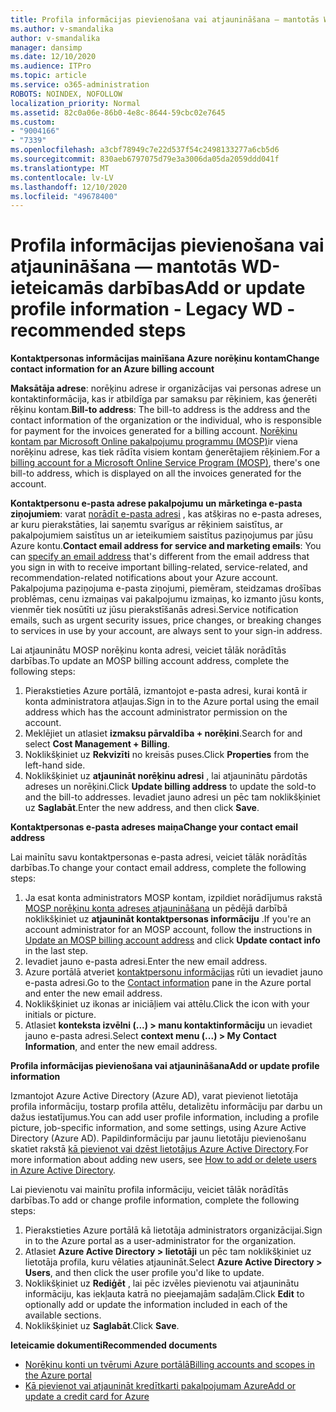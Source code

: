 ```yaml
---
title: Profila informācijas pievienošana vai atjaunināšana — mantotās WD-ieteicamās darbības
ms.author: v-smandalika
author: v-smandalika
manager: dansimp
ms.date: 12/10/2020
ms.audience: ITPro
ms.topic: article
ms.service: o365-administration
ROBOTS: NOINDEX, NOFOLLOW
localization_priority: Normal
ms.assetid: 82c0a06e-86b0-4e8c-8644-59cbc02e7645
ms.custom:
- "9004166"
- "7339"
ms.openlocfilehash: a3cbf78949c7e22d537f54c2498133277a6cb5d6
ms.sourcegitcommit: 830aeb6797075d79e3a3006da05da2059ddd041f
ms.translationtype: MT
ms.contentlocale: lv-LV
ms.lasthandoff: 12/10/2020
ms.locfileid: "49678400"
---
```

# <a name="add-or-update-profile-information---legacy-wd---recommended-steps"></a><span data-ttu-id="7728a-102">Profila informācijas pievienošana vai atjaunināšana — mantotās WD-ieteicamās darbības</span><span class="sxs-lookup"><span data-stu-id="7728a-102">Add or update profile information - Legacy WD - recommended steps</span></span>

<span data-ttu-id="7728a-103">**Kontaktpersonas informācijas mainīšana Azure norēķinu kontam**</span><span class="sxs-lookup"><span data-stu-id="7728a-103">**Change contact information for an Azure billing account**</span></span>

<span data-ttu-id="7728a-104">**Maksātāja adrese**: norēķinu adrese ir organizācijas vai personas adrese un kontaktinformācija, kas ir atbildīga par samaksu par rēķiniem, kas ģenerēti rēķinu kontam.</span><span class="sxs-lookup"><span data-stu-id="7728a-104">**Bill-to address**: The bill-to address is the address and the contact information of the organization or the individual, who is responsible for payment for the invoices generated for a billing account.</span></span> <span data-ttu-id="7728a-105">[Norēķinu kontam par Microsoft Online pakalpojumu programmu (MOSP)](https://docs.microsoft.com/azure/cost-management-billing/manage/change-azure-account-profile#update-an-mosp-billing-account-address)ir viena norēķinu adrese, kas tiek rādīta visiem kontam ģenerētajiem rēķiniem.</span><span class="sxs-lookup"><span data-stu-id="7728a-105">For a [billing account for a Microsoft Online Service Program (MOSP)](https://docs.microsoft.com/azure/cost-management-billing/manage/change-azure-account-profile#update-an-mosp-billing-account-address), there's one bill-to address, which is displayed on all the invoices generated for the account.</span></span>

<span data-ttu-id="7728a-106">**Kontaktpersonu e-pasta adrese pakalpojumu un mārketinga e-pasta ziņojumiem**: varat [norādīt e-pasta adresi](https://docs.microsoft.com/azure/cost-management-billing/manage/change-azure-account-profile#change-your-contact-email-address) , kas atšķiras no e-pasta adreses, ar kuru pierakstāties, lai saņemtu svarīgus ar rēķiniem saistītus, ar pakalpojumiem saistītus un ar ieteikumiem saistītus paziņojumus par jūsu Azure kontu.</span><span class="sxs-lookup"><span data-stu-id="7728a-106">**Contact email address for service and marketing emails**: You can [specify an email address](https://docs.microsoft.com/azure/cost-management-billing/manage/change-azure-account-profile#change-your-contact-email-address) that's different from the email address that you sign in with to receive important billing-related, service-related, and recommendation-related notifications about your Azure account.</span></span> <span data-ttu-id="7728a-107">Pakalpojuma paziņojuma e-pasta ziņojumi, piemēram, steidzamas drošības problēmas, cenu izmaiņas vai pakalpojumu izmaiņas, ko izmanto jūsu konts, vienmēr tiek nosūtīti uz jūsu pierakstīšanās adresi.</span><span class="sxs-lookup"><span data-stu-id="7728a-107">Service notification emails, such as urgent security issues, price changes, or breaking changes to services in use by your account, are always sent to your sign-in address.</span></span>

<span data-ttu-id="7728a-108">Lai atjauninātu MOSP norēķinu konta adresi, veiciet tālāk norādītās darbības.</span><span class="sxs-lookup"><span data-stu-id="7728a-108">To update an MOSP billing account address, complete the following steps:</span></span>
1. <span data-ttu-id="7728a-109">Pierakstieties Azure portālā, izmantojot e-pasta adresi, kurai kontā ir konta administratora atļaujas.</span><span class="sxs-lookup"><span data-stu-id="7728a-109">Sign in to the Azure portal using the email address which has the account administrator permission on the account.</span></span>
2. <span data-ttu-id="7728a-110">Meklējiet un atlasiet **izmaksu pārvaldība + norēķini**.</span><span class="sxs-lookup"><span data-stu-id="7728a-110">Search for and select **Cost Management + Billing**.</span></span> 
3. <span data-ttu-id="7728a-111">Noklikšķiniet uz **Rekvizīti** no kreisās puses.</span><span class="sxs-lookup"><span data-stu-id="7728a-111">Click **Properties** from the left-hand side.</span></span> 
4. <span data-ttu-id="7728a-112">Noklikšķiniet uz **atjaunināt norēķinu adresi** , lai atjauninātu pārdotās adreses un norēķini.</span><span class="sxs-lookup"><span data-stu-id="7728a-112">Click **Update billing address** to update the sold-to and the bill-to addresses.</span></span> <span data-ttu-id="7728a-113">Ievadiet jauno adresi un pēc tam noklikšķiniet uz **Saglabāt**.</span><span class="sxs-lookup"><span data-stu-id="7728a-113">Enter the new address, and then click **Save**.</span></span>

<span data-ttu-id="7728a-114">**Kontaktpersonas e-pasta adreses maiņa**</span><span class="sxs-lookup"><span data-stu-id="7728a-114">**Change your contact email address**</span></span> 

<span data-ttu-id="7728a-115">Lai mainītu savu kontaktpersonas e-pasta adresi, veiciet tālāk norādītās darbības.</span><span class="sxs-lookup"><span data-stu-id="7728a-115">To change your contact email address, complete the following steps:</span></span>
1. <span data-ttu-id="7728a-116">Ja esat konta administrators MOSP kontam, izpildiet norādījumus rakstā [MOSP norēķinu konta adreses atjaunināšana](https://docs.microsoft.com/azure/cost-management-billing/manage/change-azure-account-profile#update-an-mosp-billing-account-address) un pēdējā darbībā noklikšķiniet uz **atjaunināt kontaktpersonas informāciju** .</span><span class="sxs-lookup"><span data-stu-id="7728a-116">If you're an account administrator for an MOSP account, follow the instructions in [Update an MOSP billing account address](https://docs.microsoft.com/azure/cost-management-billing/manage/change-azure-account-profile#update-an-mosp-billing-account-address) and click **Update contact info** in the last step.</span></span> 
2. <span data-ttu-id="7728a-117">Ievadiet jauno e-pasta adresi.</span><span class="sxs-lookup"><span data-stu-id="7728a-117">Enter the new email address.</span></span> 
3. <span data-ttu-id="7728a-118">Azure portālā atveriet [kontaktpersonu informācijas](https://ms.portal.azure.com/) rūti un ievadiet jauno e-pasta adresi.</span><span class="sxs-lookup"><span data-stu-id="7728a-118">Go to the [Contact information](https://ms.portal.azure.com/) pane in the Azure portal and enter the new email address.</span></span> 
4. <span data-ttu-id="7728a-119">Noklikšķiniet uz ikonas ar iniciāļiem vai attēlu.</span><span class="sxs-lookup"><span data-stu-id="7728a-119">Click the icon with your initials or picture.</span></span> 
5. <span data-ttu-id="7728a-120">Atlasiet **konteksta izvēlni (...) > manu kontaktinformāciju** un ievadiet jauno e-pasta adresi.</span><span class="sxs-lookup"><span data-stu-id="7728a-120">Select **context menu (...) > My Contact Information**, and enter the new email address.</span></span>

<span data-ttu-id="7728a-121">**Profila informācijas pievienošana vai atjaunināšana**</span><span class="sxs-lookup"><span data-stu-id="7728a-121">**Add or update profile information**</span></span>

<span data-ttu-id="7728a-122">Izmantojot Azure Active Directory (Azure AD), varat pievienot lietotāja profila informāciju, tostarp profila attēlu, detalizētu informāciju par darbu un dažus iestatījumus.</span><span class="sxs-lookup"><span data-stu-id="7728a-122">You can add user profile information, including a profile picture, job-specific information, and some settings, using Azure Active Directory (Azure AD).</span></span> <span data-ttu-id="7728a-123">Papildinformāciju par jaunu lietotāju pievienošanu skatiet rakstā [kā pievienot vai dzēst lietotājus Azure Active Directory](https://docs.microsoft.com/azure/active-directory/fundamentals/add-users-azure-active-directory).</span><span class="sxs-lookup"><span data-stu-id="7728a-123">For more information about adding new users, see [How to add or delete users in Azure Active Directory](https://docs.microsoft.com/azure/active-directory/fundamentals/add-users-azure-active-directory).</span></span>

<span data-ttu-id="7728a-124">Lai pievienotu vai mainītu profila informāciju, veiciet tālāk norādītās darbības.</span><span class="sxs-lookup"><span data-stu-id="7728a-124">To add or change profile information, complete the following steps:</span></span>

1. <span data-ttu-id="7728a-125">Pierakstieties Azure portālā kā lietotāja administrators organizācijai.</span><span class="sxs-lookup"><span data-stu-id="7728a-125">Sign in to the Azure portal as a user-administrator for the organization.</span></span>
2. <span data-ttu-id="7728a-126">Atlasiet **Azure Active Directory > lietotāji** un pēc tam noklikšķiniet uz lietotāja profila, kuru vēlaties atjaunināt.</span><span class="sxs-lookup"><span data-stu-id="7728a-126">Select **Azure Active Directory > Users**, and then click the user profile you'd like to update.</span></span> 
3. <span data-ttu-id="7728a-127">Noklikšķiniet uz **Rediģēt** , lai pēc izvēles pievienotu vai atjauninātu informāciju, kas iekļauta katrā no pieejamajām sadaļām.</span><span class="sxs-lookup"><span data-stu-id="7728a-127">Click **Edit** to optionally add or update the information included in each of the available sections.</span></span> 
4. <span data-ttu-id="7728a-128">Noklikšķiniet uz **Saglabāt**.</span><span class="sxs-lookup"><span data-stu-id="7728a-128">Click **Save**.</span></span>

<span data-ttu-id="7728a-129">**Ieteicamie dokumenti**</span><span class="sxs-lookup"><span data-stu-id="7728a-129">**Recommended documents**</span></span>

- [<span data-ttu-id="7728a-130">Norēķinu konti un tvērumi Azure portālā</span><span class="sxs-lookup"><span data-stu-id="7728a-130">Billing accounts and scopes in the Azure portal</span></span>](https://docs.microsoft.com/azure/cost-management-billing/manage/view-all-accounts) 
- [<span data-ttu-id="7728a-131">Kā pievienot vai atjaunināt kredītkarti pakalpojumam Azure</span><span class="sxs-lookup"><span data-stu-id="7728a-131">Add or update a credit card for Azure</span></span>](https://docs.microsoft.com/azure/cost-management-billing/manage/change-credit-card)



